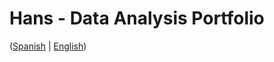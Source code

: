 # Hans - Data Analysis Portfolio 
([Spanish](https://github.com/HansAllTech/Hans_Data_Analysis_Portfolio/blob/main/Proyectos.md#tabla-de-contenido-es--en) | [English](https://github.com/HansAllTech/Hans_Data_Analysis_Portfolio/blob/main/Projects.md#table-of-content-es--en))
      
                                                                    
                                                            
                                         
                       
                      
              
        
        
  
   
      
  
  
 
 
